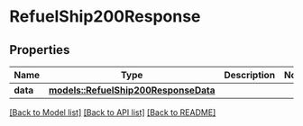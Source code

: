 # RefuelShip200Response

## Properties

Name | Type | Description | Notes
------------ | ------------- | ------------- | -------------
**data** | [**models::RefuelShip200ResponseData**](refuel_ship_200_response_data.md) |  | 

[[Back to Model list]](../README.md#documentation-for-models) [[Back to API list]](../README.md#documentation-for-api-endpoints) [[Back to README]](../README.md)


